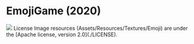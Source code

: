 # EmojiGame (2020)
<img src="images/gameplay.gif">
License
Image resources (Assets/Resources/Textures/Emoji) are under the [Apache license, version 2.0](./LICENSE).
